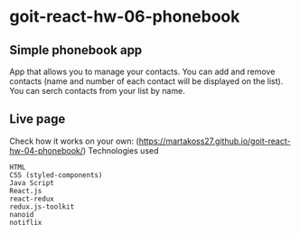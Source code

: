 # goit-react-hw-06-phonebook

## Simple phonebook app

App that allows you to manage your contacts. You can add and remove contacts
(name and number of each contact will be displayed on the list). You can serch
contacts from your list by name.

## Live page

Check how it works on your own:
(https://martakoss27.github.io/goit-react-hw-04-phonebook/) Technologies used

    HTML
    CSS (styled-components)
    Java Script
    React.js
    react-redux
    redux.js-toolkit
    nanoid
    notiflix
